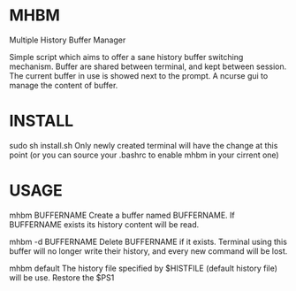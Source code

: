 MHBM
====

Multiple History Buffer Manager

Simple script which aims to offer a sane history buffer switching mechanism.
Buffer are shared between terminal, and kept between session.
The current buffer in use is showed next to the prompt.
A ncurse gui to manage the content of buffer.

INSTALL
===

sudo sh install.sh
Only newly created terminal will have the change at this point (or you can source your .bashrc to enable
mhbm in your cirrent one)

USAGE
===

mhbm BUFFERNAME 
Create a buffer named BUFFERNAME. If BUFFERNAME exists its history
content will be read.

mhbm -d BUFFERNAME
Delete BUFFERNAME if it exists. Terminal using this buffer will no longer write their
history, and every new command will be lost.

mhbm default
The history file specified by $HISTFILE (default history file) will be use. Restore the
$PS1
